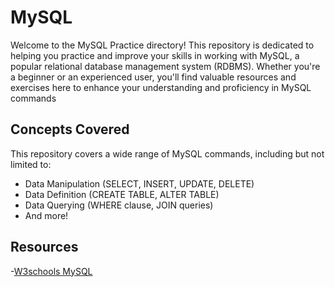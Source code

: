 # MySQL

Welcome to the MySQL Practice directory! This repository is dedicated to helping you practice and improve your skills in working with MySQL, a popular relational database management system (RDBMS). Whether you're a beginner or an experienced user, you'll find valuable resources and exercises here to enhance your understanding and proficiency in MySQL commands

## Concepts Covered

This repository covers a wide range of MySQL commands, including but not limited to:

- Data Manipulation (SELECT, INSERT, UPDATE, DELETE)
- Data Definition (CREATE TABLE, ALTER TABLE)
- Data Querying (WHERE clause, JOIN queries)
- And more!

## Resources
-[W3schools MySQL](https://www.w3schools.com/MySQL/default.asp)